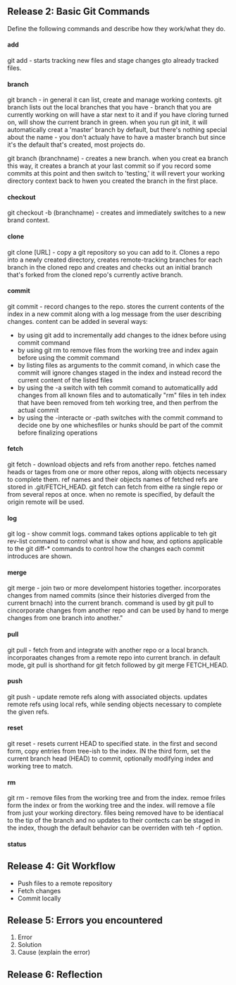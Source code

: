 ## Release 2: Basic Git Commands
Define the following commands and describe how they work/what they do.  


#### add
<p>git add - starts tracking new files and stage changes gto already tracked files. </p>

#### branch
<p>git branch - in general it can list, create and manage working contexts.  git branch lists out the local branches that you have - branch that you are currently working on will have a star next to it and if you have cloring turned on, will show the current branch in green.  when you run git init, it will automatically creat a 'master' branch by default, but there's nothing special about the name - you don't actualy have to have a master branch but since it's the default that's created, most projects do.</p>

<p>git branch (branchname) - creates a new branch.  when you creat ea branch this way, it creates a branch at your last commit so if you record some commits at this point and then switch to 'testing,' it will revert your working directory context back to hwen you created the branch in the first place.</p>

#### checkout
<p>git checkout -b (branchname) - creates and immediately switches to a new brand context.</p>

#### clone
<p>git clone [URL] - copy a git repository so you can add to it. Clones a repo into a newly created directory, creates remote-tracking branches for each branch in the cloned repo and creates and checks out an initial branch that's forked from the cloned repo's currently active branch. </p>

#### commit
<p>git commit - record changes to the repo.  stores the current contents of the index in a new commit along with a log message from the user describing changes.  content can be added in several ways:</p>

<ul>
<li>by using git add to incrementally add changes to the idnex before using commit command</li>
<li>by using git rm to remove files from the working tree and index again before using the commit command</li>
<li>by listing files as arguments to the commit comand, in which case the commit will ignore changes staged in the index and instead record the current content of the listed files</li>
<li>by using the -a switch with teh commit comand to automaticallly add changes from all known files and to automatically "rm" files in teh index that have been removed from teh working tree, and then perfrom the actual commit</li>
<li>by using the -interacte or -path switches with the commit command to decide one by one whichesfiles or hunks should be part of the commit before finalizing operations</li>
</ul>

#### fetch
<p>git fetch - download objects and refs from another repo.  fetches named heads or tages from one or more other repos, along with objects necessary to complete them.  ref names and their objects names of fetched refs are stored in .git/FETCH_HEAD.  git fetch can fetch from eithe ra single repo or from several repos at once.  when no remote is specified, by default the origin remote will be used. </p>

#### log
<p>git log - show commit logs.  command takes options applicable to teh git rev-list command to control what is show and how, and options applicable to the git diff-* commands to control how the changes each commit introduces are shown.</p>

#### merge
<p>git merge - join two or more develompent histories together.  incorporates changes from named commits (since their histories diverged from the current brnach) into the current branch.  command is used by git pull to cincorporate changes from another repo and can be used by hand to merge changes from one branch into another."</p>

#### pull
<p>git pull - fetch from and integrate with another repo or a local branch.  incorporaates changes from a remote repo into current branch.  in default mode, git pull is shorthand for git fetch followed by git merge FETCH_HEAD.</p>

#### push
<p>git push - update remote refs along with associated objects.  updates remote refs using local refs, while sending objects necessary to complete the given refs.  </p>

#### reset
<p>git reset - resets current HEAD to specified state.  in the first and second form, copy entries from tree-ish to the index.  IN the third form, set the current branch head (HEAD) to commit, optionally modifying index and working tree to match.  </p>

#### rm
<p>git rm - remove files from the working tree and from the index.  remoe friles form the index or from the working tree and the index.  will remove a file from just your working directory.  files being removed have to be identiacal to the tip of the branch and no updates to their contects can be staged in the index, though the default behavior can be overriden with teh -f option.  </p>

#### status


## Release 4: Git Workflow

- Push files to a remote repository
- Fetch changes
- Commit locally

## Release 5: Errors you encountered
1. Error
2. Solution
3. Cause (explain the error)

## Release 6: Reflection